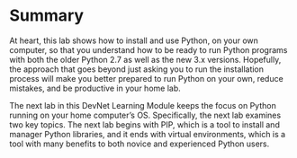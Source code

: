# Summary

At heart, this lab shows how to install and use Python, on your own computer, so that you understand how to be ready to run Python programs with both the older Python 2.7 as well as the new 3.x versions. Hopefully, the approach that goes beyond just asking you to run the installation process will make you better prepared to run Python on your own, reduce mistakes, and be productive in your home lab.

The next lab in this DevNet Learning Module keeps the focus on Python running on your home computer’s OS. Specifically, the next lab examines two key topics. The next lab begins with PIP, which is a tool to install and manager Python libraries, and it ends with virtual environments, which is a tool with many benefits to both novice and experienced Python users.
